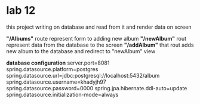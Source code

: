 # lab 12

this project writing on database and read from it and render data on screen 

**"/Albums"** route represent form to adding new album 
**"/newAlbum"** rout represent data from the database to the screen
**"/addAlbum"** that rout adds new album to the database and redirect to "newAlbum" view

**database configuration**
server.port=8081
spring.datasource.platform=postgres
spring.datasource.url=jdbc:postgresql://localhost:5432/album
spring.datasource.username=khadyjh97
spring.datasource.password=0000
spring.jpa.hibernate.ddl-auto=update
spring.datasource.initialization-mode=always